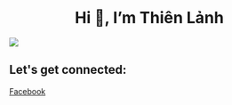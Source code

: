 
</br>
<h1 align="center"> Hi 👋, I’m Thiên Lảnh</h1>
<img  align="center" align = "300" src="https://cdn.dribbble.com/users/1299339/screenshots/16895521/media/b20a1515c4100d79ee8ba77c12fa23da.gif">

<!---
thienlanh0602/thienlanh0602 is a ✨ special ✨ repository because its `README.md` (this file) appears on your GitHub profile.
You can click the Preview link to take a look at your changes.
--->


<h2 align="left"> Let's get connected:</h2>

[Facebook](https://www.facebook.com/thien.lanh.dep.trai/)
